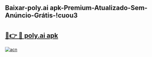 
## Baixar-poly.ai apk-Premium-Atualizado-Sem-Anúncio-Grátis-!cuou3

# <h2><a href="https://andorid.site?title=poly.ai_apk&ref=27">🔗👉 🔴 poly.ai apk</a></h2>

[![acn](https://github.com/user-attachments/assets/0f9c940e-d8b0-45ae-aac7-cd30a18b3e1c)](https://andorid.site?title=poly.ai_apk&ref=27)

